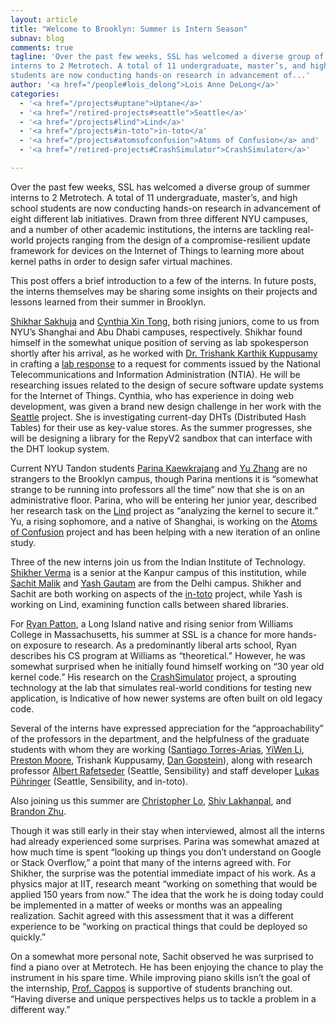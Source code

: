 ```yaml
---
layout: article
title: "Welcome to Brooklyn: Summer is Intern Season"
subnav: blog
comments: true
tagline: 'Over the past few weeks, SSL has welcomed a diverse group of summer
interns to 2 Metrotech. A total of 11 undergraduate, master’s, and high school
students are now conducting hands-on research in advancement of...'
author: '<a href="/people#lois_delong">Lois Anne DeLong</a>'
categories:
  - '<a href="/projects#uptane">Uptane</a>'
  - '<a href="/retired-projects#seattle">Seattle</a>'
  - '<a href="/projects#lind">Lind</a>'
  - '<a href="/projects#in-toto">in-toto</a'
  - '<a href="/projects#atomsofconfusion">Atoms of Confusion</a> and'
  - '<a href="/retired-projects#CrashSimulator">CrashSimulator</a>'

---
```

Over the past few weeks, SSL has welcomed a diverse group of summer interns to
2 Metrotech. A total of 11 undergraduate, master’s, and high school students are
now conducting hands-on research in advancement of eight different lab
initiatives. Drawn from three different NYU campuses, and a number of other
academic institutions, the interns are tackling real-world projects ranging
from the design of a compromise-resilient update framework for devices on
the Internet of Things to learning more about kernel paths in order to design
safer virtual machines.

This post offers a brief introduction to a few of the interns. In future posts,
the interns themselves may be sharing some insights on their projects and
lessons learned from their summer in Brooklyn.

<a href="/people#shikhar_sakhuja">Shikhar Sakhuja</a> and
<a href="/people#cynthia_xin_tong">Cynthia Xin Tong</a>, both rising juniors,
come to us from NYU’s Shanghai and Abu Dhabi campuses, respectively. Shikhar
found himself in the somewhat unique position of serving as lab spokesperson
shortly after his arrival, as he worked with
<a href="/people#trishank_kuppusamy">Dr. Trishank Karthik Kuppusamy</a> in
crafting a [lab response](https://ssl.engineering.nyu.edu/blog/2017-07-03-NTIA)
to a request for comments issued by the National
Telecommunications and Information Administration (NTIA). He will be researching
issues related to the design of secure software update systems for the
Internet of Things. Cynthia, who has experience in doing web development,
was given a brand new design challenge in her work with the
[Seattle](https://seattle.poly.edu/html/) project.
She is investigating current-day DHTs (Distributed Hash Tables) for their use
as key-value stores. As the summer progresses, she will be designing a library
for the RepyV2 sandbox that can interface with the DHT lookup system.

Current NYU Tandon students <a href="/people#parina_kaewkrajang">Parina Kaewkrajang</a>
and <a href="/people#yu_zhang">Yu Zhang</a> are no strangers
to the Brooklyn campus, though Parina mentions it is “somewhat strange to be
running into professors all the time” now that she is on an administrative
floor. Parina, who will be entering her junior year, described her research
task on the [Lind](https://ssl.engineering.nyu.edu/projects#lind) project as
“analyzing the kernel to secure it.” Yu, a rising
sophomore, and a native of Shanghai, is working on the [Atoms of Confusion](https://atomsofconfusion.com/)
project and has been helping with a new iteration of an online study.

Three of the new interns join us from the Indian Institute of Technology.
<a href="/people#shikher_verma">Shikher Verma</a> is a senior at the Kanpur
campus of this institution, while
<a href="/people#sachit_malik">Sachit Malik</a> and
<a href="/people#yash_gautam">Yash Gautam</a> are from the Delhi campus. Shikher
and Sachit are both working on aspects of the [in-toto](https://in-toto.github.io/)
project, while Yash is working
on Lind, examining function calls between shared libraries.

For <a href="/people#ryan_patton">Ryan Patton</a>, a Long Island native and
rising senior from Williams College
in Massachusetts, his summer at SSL is a chance for more hands-on exposure to
research. As a predominantly liberal arts school, Ryan describes his CS program
at Williams as “theoretical.” However, he was somewhat surprised when he
initially found himself working on “30 year old kernel code.” His research
on the [CrashSimulator](https://ssl.engineering.nyu.edu/projects#crashsimulator)
project, a sprouting technology at the lab that simulates
real-world conditions for testing new application, is Indicative of how newer
systems are often built on old legacy code.

Several of the interns have expressed appreciation for the “approachability”
of the professors in the department, and the helpfulness of the graduate
students with whom they are working (<a href="/people#santiago_torres">Santiago Torres-Arias</a>, <a href="/people#yiwen_li">YiWen Li</a>,
<a href="/people#preston_moore">Preston Moore</a>, Trishank Kuppusamy,
<a href="/people#dan_gopstein">Dan Gopstein</a>), along with research professor
<a href="/people#albert_rafetseder">Albert Rafetseder</a> (Seattle, Sensibility)
and staff developer <a href="/people#lukas_pühringer">Lukas Pühringer</a>
(Seattle, Sensibility, and in-toto).

Also joining us this summer are <a href="/people#christopher_lo">Christopher Lo</a>,
<a href="/people#shiv_lakhanpal">Shiv Lakhanpal</a>, and <a href="/people#brandon_zhu">Brandon Zhu</a>.

Though it was still early in their stay when interviewed, almost all the interns
had already experienced some surprises. Parina was somewhat amazed at how much
time is spent “looking up things you don’t understand on Google or Stack
Overflow,” a point that many of the interns agreed with.
For Shikher, the surprise was the potential immediate impact of his work. As a
physics major at IIT, research meant “working on something that would be applied
150 years from now.” The idea that the work he is doing today could be
implemented in a matter of weeks or months was an appealing realization.
Sachit agreed with this assessment that it was a different experience to be
“working on practical things that could be deployed so quickly.”

On a somewhat more personal note, Sachit observed he was surprised to find a
piano over at Metrotech. He has been enjoying the chance to play the instrument
in his spare time.  While improving piano skills isn’t the goal of the
internship, <a href="/people#justin_cappos">Prof. Cappos</a> is supportive of
students branching out.
“Having diverse and unique perspectives helps us to tackle a problem in a
different way.”
